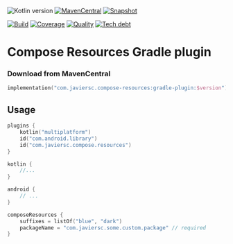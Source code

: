 ![Kotlin version](https://img.shields.io/badge/kotlin-1.8.10-blueviolet?logo=kotlin&logoColor=white)
[![MavenCentral](https://img.shields.io/maven-central/v/com.javiersc.compose/compose-resources?label=MavenCentral)](https://repo1.maven.org/maven2/com/javiersc/compose/compose-resources/)
[![Snapshot](https://img.shields.io/nexus/s/com.javiersc.compose/compose-resources?server=https%3A%2F%2Foss.sonatype.org%2F&label=Snapshot)](https://oss.sonatype.org/content/repositories/snapshots/com/javiersc/compose/compose-resources/)

[![Build](https://img.shields.io/github/actions/workflow/status/JavierSegoviaCordoba/compose-resources-kmp/build-kotlin.yaml?label=Build&logo=GitHub)](https://github.com/JavierSegoviaCordoba/compose-resources-kmp/tree/main)
[![Coverage](https://img.shields.io/sonar/coverage/com.javiersc.compose:compose-resources-kmp?label=Coverage&logo=SonarCloud&logoColor=white&server=https%3A%2F%2Fsonarcloud.io)](https://sonarcloud.io/dashboard?id=com.javiersc.compose:compose-resources-kmp)
[![Quality](https://img.shields.io/sonar/quality_gate/com.javiersc.compose:compose-resources-kmp?label=Quality&logo=SonarCloud&logoColor=white&server=https%3A%2F%2Fsonarcloud.io)](https://sonarcloud.io/dashboard?id=com.javiersc.compose:compose-resources-kmp)
[![Tech debt](https://img.shields.io/sonar/tech_debt/com.javiersc.compose:compose-resources-kmp?label=Tech%20debt&logo=SonarCloud&logoColor=white&server=https%3A%2F%2Fsonarcloud.io)](https://sonarcloud.io/dashboard?id=com.javiersc.compose:compose-resources-kmp)

# Compose Resources Gradle plugin

### Download from MavenCentral

```kotlin
implementation("com.javiersc.compose-resources:gradle-plugin:$version")
```

## Usage

```kotlin
plugins {
    kotlin("multiplatform")
    id("com.android.library")
    id("com.javiersc.compose.resources")
}

kotlin {
    //...
}

android {
    // ...
}

composeResources {
    suffixes = listOf("blue", "dark")
    packageName = "com.javiersc.some.custom.package" // required
}
```
